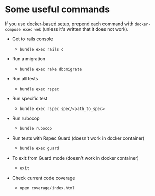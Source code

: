# Some useful commands

If you use [docker-based setup](DOCKER_BASED_SETUP.md), prepend each command 
with `docker-compose exec web` (unless it's written that it does not work).

* Get to rails console
    * `bundle exec rails c`

* Run a migration
    * `bundle exec rake db:migrate`

* Run all tests
    * `bundle exec rspec`

* Run specific test
    * `bundle exec rspec spec/<path_to_spec>`

* Run rubocop
    * `bundle rubocop`

* Run tests with Rspec Guard (doesn't work in docker container)
    * `bundle exec guard`

* To exit from Guard mode (doesn't work in docker container)
    * `exit`

* Check current code coverage
    * `open coverage/index.html`
